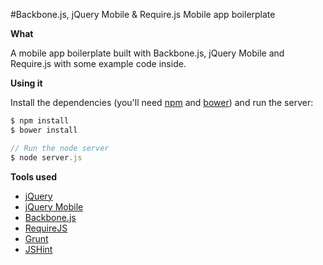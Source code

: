 #Backbone.js, jQuery Mobile & Require.js Mobile app boilerplate

**What**

A mobile app boilerplate built with Backbone.js, jQuery Mobile and Require.js with some example code inside.


**Using it**

Install the dependencies (you'll need [npm](https://npmjs.org/) and [bower](http://bower.io/)) and run the server:

```javascript
$ npm install
$ bower install

// Run the node server
$ node server.js
```

**Tools used**

* [jQuery](http://jquery.com/)
* [jQuery Mobile](http://jquerymobile.com/)
* [Backbone.js](http://backbonejs.org/)
* [RequireJS](http://requirejs.org/)
* [Grunt](http://gruntjs.com/)
* [JSHint](http://www.jshint.com/)

